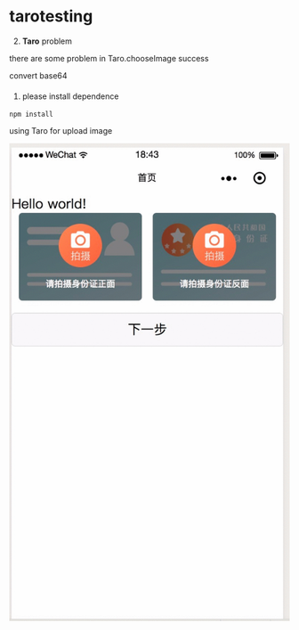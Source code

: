 # tarotesting



2. **Taro** problem

there are some problem in Taro.chooseImage success

convert base64

####
1. please install dependence

`npm install`


using Taro for upload image

![详情](./description.gif)
